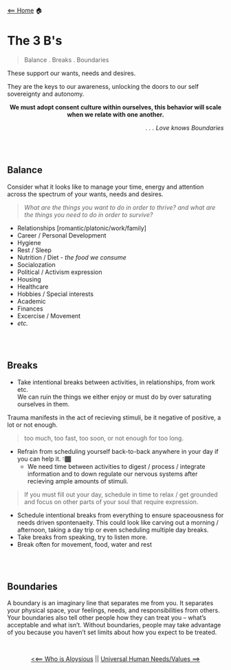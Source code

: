 [<== Home](README.md) 🏠

# The 3 B's 

> Balance . Breaks . Boundaries

These support our wants, needs and desires. 

They are the keys to our awareness, unlocking the doors to our self sovereignty and autonomy. 

<div align="center">
  
  **We must adopt consent culture within ourselves, this behavior will scale when we relate with one another.**
  
</div>

<div align="right"> 
  
  *. . . Love knows Boundaries* 

</div>


<br>
<br>

## Balance
Consider what it looks like to manage your time, energy and attention across the spectrum of your wants, needs and desires. 
> *What are the things you want to do in order to thrive? and what are the things you need to do in order to survive?*
- Relationships [romantic/platonic/work/family]
- Career / Personal Development
- Hygiene 
- Rest / Sleep
- Nutrition / Diet - *the food we consume*
- Socialozation 
- Political / Activism expression
- Housing
- Healthcare
- Hobbies / Special interests 
- Academic
- Finances
- Excercise / Movement
- *etc.*



<br>
<br>

## Breaks 
- Take intentional breaks between activities, in relationships, from work etc. <br>
We can ruin the things we either enjoy or must do by over saturating ourselves in them.


Trauma manifests in the act of recieving stimuli, be it negative of positive, a lot or not enough.
> too much, too fast, too soon, or not enough for too long. 

- Refrain from scheduling yourself back-to-back anywhere in your day if you can help it. 👇🏾
  - We need time between activities to digest / process / integrate information and to down regulate our nervous systems after recieving ample amounts of stimuli.  

> If you must fill out your day, schedule in time to relax / get grounded and focus on other parts of your soul that require expression.
- Schedule intentional breaks from everything to ensure spaceousness for needs driven spontenaeity. This could look like carving out a morning / afternoon, taking a day trip or even scheduling multiple day breaks.
- Take breaks from speaking, try to listen more.
- Break often for movement, food, water and rest


<br>
<br>

## Boundaries 
A boundary is an imaginary line that separates me from you. It separates your physical space, your feelings, needs, and responsibilities from others. Your boundaries also tell other people how they can treat you – what’s acceptable and what isn’t. Without boundaries, people may take advantage of you because you haven’t set limits about how you expect to be treated.  

<br>

<div align=center>

[<<== Who is Aloysious](aloysious.md) || [Universal Human Needs/Values ==>](needs.md)

